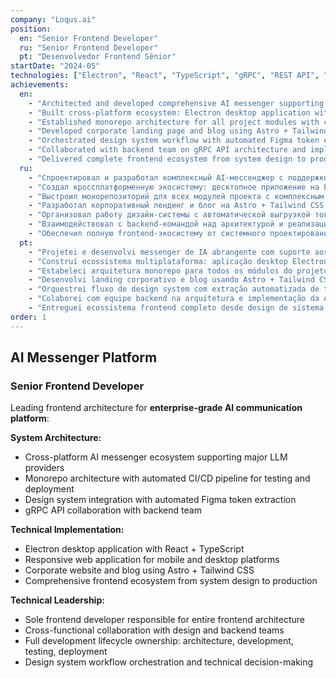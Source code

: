 ```yaml
---
company: "Loqus.ai"
position:
  en: "Senior Frontend Developer"
  ru: "Senior Frontend Developer"
  pt: "Desenvolvedor Frontend Sênior"
startDate: "2024-05"
technologies: ["Electron", "React", "TypeScript", "gRPC", "REST API", "Astro", "Tailwind CSS", "Monorepo", "CI/CD", "Design Systems", "Figma"]
achievements:
  en:
    - "Architected and developed comprehensive AI messenger supporting major LLM providers as sole frontend developer"
    - "Built cross-platform ecosystem: Electron desktop application with React and responsive web version for mobile and desktop"
    - "Established monorepo architecture for all project modules with comprehensive CI/CD pipeline for automated testing and deployment"
    - "Developed corporate landing page and blog using Astro + Tailwind CSS with optimized performance"
    - "Orchestrated design system workflow with automated Figma token extraction to product and landing codebases"
    - "Collaborated with backend team on gRPC API architecture and implementation"
    - "Delivered complete frontend ecosystem from system design to production deployment"
  ru:
    - "Спроектировал и разработал комплексный AI-мессенджер с поддержкой основных LLM-провайдеров как единственный frontend-разработчик"
    - "Создал кроссплатформенную экосистему: десктопное приложение на Electron с React и адаптивную веб-версию для мобильных и десктоп платформ"
    - "Выстроил монорепозиторий для всех модулей проекта с комплексным CI/CD пайплайном для автоматизированного тестирования и деплоя"
    - "Разработал корпоративный лендинг и блог на Astro + Tailwind CSS с оптимизированной производительностью"
    - "Организовал работу дизайн-системы с автоматической выгрузкой токенов из Figma в кодовые базы продукта и лендинга"
    - "Взаимодействовал с backend-командой над архитектурой и реализацией gRPC API"
    - "Обеспечил полную frontend-экосистему от системного проектирования до производственного развертывания"
  pt:
    - "Projetei e desenvolvi messenger de IA abrangente com suporte aos principais provedores LLM como único desenvolvedor frontend"
    - "Construí ecossistema multiplataforma: aplicação desktop Electron com React e versão web responsiva para mobile e desktop"
    - "Estabeleci arquitetura monorepo para todos os módulos do projeto com pipeline CI/CD abrangente para testes automatizados e deploy"
    - "Desenvolvi landing corporativo e blog usando Astro + Tailwind CSS com performance otimizada"
    - "Orquestrei fluxo de design system com extração automatizada de tokens do Figma para bases de código do produto e landing"
    - "Colaborei com equipe backend na arquitetura e implementação da API gRPC"
    - "Entreguei ecossistema frontend completo desde design de sistema até deploy em produção"
order: 1
---
```


## AI Messenger Platform

### Senior Frontend Developer
Leading frontend architecture for **enterprise-grade AI communication platform**:

**System Architecture:**
- Cross-platform AI messenger ecosystem supporting major LLM providers
- Monorepo architecture with automated CI/CD pipeline for testing and deployment
- Design system integration with automated Figma token extraction
- gRPC API collaboration with backend team

**Technical Implementation:**
- Electron desktop application with React + TypeScript
- Responsive web application for mobile and desktop platforms
- Corporate website and blog using Astro + Tailwind CSS
- Comprehensive frontend ecosystem from system design to production

**Technical Leadership:**
- Sole frontend developer responsible for entire frontend architecture
- Cross-functional collaboration with design and backend teams
- Full development lifecycle ownership: architecture, development, testing, deployment
- Design system workflow orchestration and technical decision-making